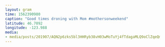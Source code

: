 ```yaml
---
layout: gram
time: 1562390980
caption: "Good times droning with Mom #mothersonweekend"
latitude: 46.7092
longitude: -123.988
media:
- media/posts/201907/AQN2p6zks5bl3HHRyb38vH03wMoTuYj4fTdagaMLQ9oClZqeQmeCAYEdoVWu1b1oIbECZFwyX2dWV9Liafe0m9_OlLb3fw2r8uOS3o_17843040868525673.mp4
---
```

